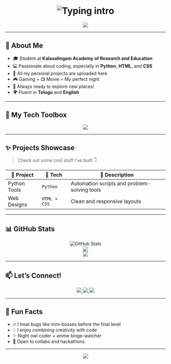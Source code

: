 <h1 align="center">
  <img src="https://readme-typing-svg.herokuapp.com?font=Fira+Code&weight=600&size=26&pause=1000&color=F75C7E&center=true&vCenter=true&width=900&height=60&lines=Hey+there+👋+I'm+Venkata+Saketh;A+Passionate+Programmer+and+Developer;Movie+Fan+%7C+Tech+Lover+%7C+Traveler+%F0%9F%9A%80" alt="Typing intro" />
</h1>

<p align="center">
  <img src="https://capsule-render.vercel.app/api?type=wave&color=0:ff6ec4,100:7873f5&height=250&section=header&text=WELCOME%20TO%20MY%20GITHUB!&fontSize=35&fontAlign=50&fontAlignY=40&desc=✨%20GaminiVenkataSaketh%20✨&descAlign=50&descAlignY=65&animation=twinkling" />
</p>

---

## 🚀 About Me

- 🎓 Student at **Kalasalingam Academy of Research and Education**
- 💻 Passionate about coding, especially in **Python**, **HTML**, and **CSS**
- 📂 All my personal projects are uploaded here
- 🎮 Gaming + 📺 Movie = My perfect night
- 🛫 Always ready to explore new places!
- 🌍 Fluent in **Telugu** and **English**

---

## 🧰 My Tech Toolbox

<p align="center">
  <img src="https://skillicons.dev/icons?i=python,java,html,css,c,github" />
</p>

---

## ✨ Projects Showcase
> Check out some cool stuff I’ve built 👇

| 🚀 Project | 🔧 Tech | 📄 Description |
|-----------|---------|----------------|
| Python Tools | `Python` | Automation scripts and problem-solving tools |
| Web Designs | `HTML + CSS` | Clean and responsive layouts |

---

## 📊 GitHub Stats

<p align="center">
  <img src="https://github-readme-stats.vercel.app/api?username=GaminiVenkataSaketh&show_icons=true&theme=tokyonight" alt="GitHub Stats" />
  <br/>
  <img src="https://github-readme-streak-stats.herokuapp.com/?user=GaminiVenkataSaketh&theme=tokyonight" />
  <br/>
  <img src="https://github-readme-stats.vercel.app/api/top-langs/?username=GaminiVenkataSaketh&layout=compact&theme=tokyonight" />
</p>

---

## 📫 Let’s Connect!

<p align="center">
  <a href="mailto:venkatasakethgamini@gmail.com">
    <img src="https://img.shields.io/badge/Gmail-D14836?style=for-the-badge&logo=gmail&logoColor=white" />
  </a>
  <a href="https://www.linkedin.com/in/venkata-saketh-gamini-a75b1026a/" target="_blank">
    <img src="https://img.shields.io/badge/LinkedIn-0077B5?style=for-the-badge&logo=linkedin&logoColor=white" />
  </a>
  <a href="https://github.com/GaminiVenkataSaketh" target="_blank">
    <img src="https://img.shields.io/badge/GitHub-100000?style=for-the-badge&logo=github&logoColor=white" />
  </a>
</p>

---

## 🌟 Fun Facts

- 🔥 I treat bugs like mini-bosses before the final level  
- 💡 I enjoy combining creativity with code  
- ✨ Night owl coder + anime binge-watcher  
- 🚀 Open to collabs and hackathons  

---

<p align="center">
  <img src="https://capsule-render.vercel.app/api?type=waving&color=gradient&height=120&section=footer&text=Thanks+for+visiting+my+profile!+💖&fontAlign=50&fontSize=20" />
</p>

